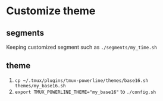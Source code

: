 # Customize theme

## segments

Keeping customized segment such as `./segments/my_time.sh`

## theme

1. `cp ~/.tmux/plugins/tmux-powerline/themes/base16.sh themes/my_base16.sh`
2. `export TMUX_POWERLINE_THEME="my_base16"` to `./config.sh`
